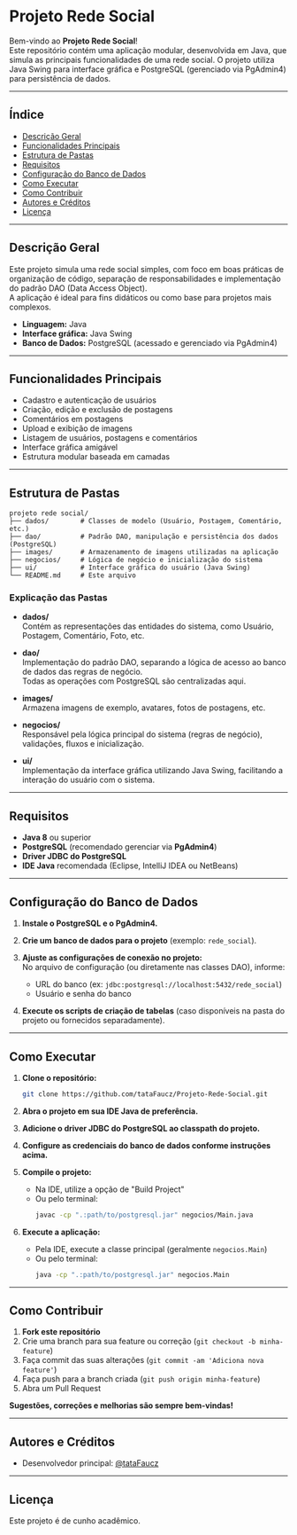 # Projeto Rede Social

Bem-vindo ao **Projeto Rede Social**!  
Este repositório contém uma aplicação modular, desenvolvida em Java, que simula as principais funcionalidades de uma rede social. O projeto utiliza Java Swing para interface gráfica e PostgreSQL (gerenciado via PgAdmin4) para persistência de dados.

---

## Índice

- [Descrição Geral](#descrição-geral)
- [Funcionalidades Principais](#funcionalidades-principais)
- [Estrutura de Pastas](#estrutura-de-pastas)
- [Requisitos](#requisitos)
- [Configuração do Banco de Dados](#configuração-do-banco-de-dados)
- [Como Executar](#como-executar)
- [Como Contribuir](#como-contribuir)
- [Autores e Créditos](#autores-e-créditos)
- [Licença](#licença)

---

## Descrição Geral

Este projeto simula uma rede social simples, com foco em boas práticas de organização de código, separação de responsabilidades e implementação do padrão DAO (Data Access Object).  
A aplicação é ideal para fins didáticos ou como base para projetos mais complexos.

- **Linguagem:** Java
- **Interface gráfica:** Java Swing
- **Banco de Dados:** PostgreSQL (acessado e gerenciado via PgAdmin4)

---

## Funcionalidades Principais

- Cadastro e autenticação de usuários
- Criação, edição e exclusão de postagens
- Comentários em postagens
- Upload e exibição de imagens
- Listagem de usuários, postagens e comentários
- Interface gráfica amigável
- Estrutura modular baseada em camadas

---

## Estrutura de Pastas

```
projeto rede social/
├── dados/        # Classes de modelo (Usuário, Postagem, Comentário, etc.)
├── dao/          # Padrão DAO, manipulação e persistência dos dados (PostgreSQL)
├── images/       # Armazenamento de imagens utilizadas na aplicação
├── negocios/     # Lógica de negócio e inicialização do sistema
├── ui/           # Interface gráfica do usuário (Java Swing)
└── README.md     # Este arquivo
```

### Explicação das Pastas

- **dados/**  
  Contém as representações das entidades do sistema, como Usuário, Postagem, Comentário, Foto, etc.

- **dao/**  
  Implementação do padrão DAO, separando a lógica de acesso ao banco de dados das regras de negócio.  
  Todas as operações com PostgreSQL são centralizadas aqui.

- **images/**  
  Armazena imagens de exemplo, avatares, fotos de postagens, etc.

- **negocios/**  
  Responsável pela lógica principal do sistema (regras de negócio), validações, fluxos e inicialização.

- **ui/**  
  Implementação da interface gráfica utilizando Java Swing, facilitando a interação do usuário com o sistema.

---

## Requisitos

- **Java 8** ou superior
- **PostgreSQL** (recomendado gerenciar via **PgAdmin4**)
- **Driver JDBC do PostgreSQL**
- **IDE Java** recomendada (Eclipse, IntelliJ IDEA ou NetBeans)

---

## Configuração do Banco de Dados

1. **Instale o PostgreSQL e o PgAdmin4.**
2. **Crie um banco de dados para o projeto** (exemplo: `rede_social`).
3. **Ajuste as configurações de conexão no projeto:**  
   No arquivo de configuração (ou diretamente nas classes DAO), informe:
   - URL do banco (ex: `jdbc:postgresql://localhost:5432/rede_social`)
   - Usuário e senha do banco

4. **Execute os scripts de criação de tabelas** (caso disponíveis na pasta do projeto ou fornecidos separadamente).

---

## Como Executar

1. **Clone o repositório:**
   ```bash
   git clone https://github.com/tataFaucz/Projeto-Rede-Social.git
   ```

2. **Abra o projeto em sua IDE Java de preferência.**

3. **Adicione o driver JDBC do PostgreSQL ao classpath do projeto.**

4. **Configure as credenciais do banco de dados conforme instruções acima.**

5. **Compile o projeto:**
   - Na IDE, utilize a opção de "Build Project"
   - Ou pelo terminal:
     ```bash
     javac -cp ".:path/to/postgresql.jar" negocios/Main.java
     ```

6. **Execute a aplicação:**
   - Pela IDE, execute a classe principal (geralmente `negocios.Main`)
   - Ou pelo terminal:
     ```bash
     java -cp ".:path/to/postgresql.jar" negocios.Main
     ```

---

## Como Contribuir

1. **Fork este repositório**
2. Crie uma branch para sua feature ou correção (`git checkout -b minha-feature`)
3. Faça commit das suas alterações (`git commit -am 'Adiciona nova feature'`)
4. Faça push para a branch criada (`git push origin minha-feature`)
5. Abra um Pull Request

**Sugestões, correções e melhorias são sempre bem-vindas!**

---

## Autores e Créditos

- Desenvolvedor principal: [@tataFaucz](https://github.com/tataFaucz)

---

## Licença

Este projeto é de cunho acadêmico.

